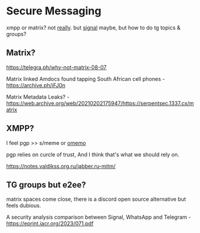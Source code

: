 # Secure Messaging

xmpp or matrix? not [really](https://web.archive.org/web/20211215132539/https://infosec-handbook.eu/articles/xmpp-aitm/). but [signal](https://signal.org/blog/signal-private-group-system/) maybe, but how to do tg topics & groups?

## Matrix?

https://telegra.ph/why-not-matrix-08-07

Matrix linked Amdocs found tapping South African cell phones - https://archive.ph/iFJ0n

Matrix Metadata Leaks? - https://web.archive.org/web/20210202175947/https://serpentsec.1337.cx/matrix

## XMPP?

I feel pgp >> s/meme or [omemo](https://xmpp.org/extensions/xep-0384.html)

pgp relies on curcle of trust, And I think that's what we should rely on.

https://notes.valdikss.org.ru/jabber.ru-mitm/

## TG groups but e2ee?

matrix spaces come close, there is a discord open source alternative but feels dubious.

A security analysis comparison between Signal, WhatsApp and Telegram - https://eprint.iacr.org/2023/071.pdf
